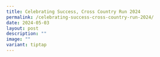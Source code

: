 ```yaml
---
title: Celebrating Success, Cross Country Run 2024
permalink: /celebrating-success-cross-country-run-2024/
date: 2024-05-03
layout: post
description: ""
image: ""
variant: tiptap
---
```

